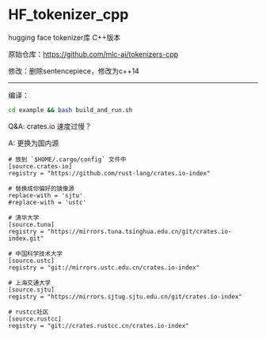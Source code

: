 # HF_tokenizer_cpp
hugging face tokenizer库 C++版本

原始仓库：https://github.com/mlc-ai/tokenizers-cpp

修改：删除sentencepiece，修改为c++14

------------

编译：
```bash
cd example && bash build_and_run.sh
```

Q&A: crates.io 速度过慢？

A: 更换为国内源

```
# 放到 `$HOME/.cargo/config` 文件中
[source.crates-io]
registry = "https://github.com/rust-lang/crates.io-index"

# 替换成你偏好的镜像源
replace-with = 'sjtu'
#replace-with = 'ustc'

# 清华大学
[source.tuna]
registry = "https://mirrors.tuna.tsinghua.edu.cn/git/crates.io-index.git"

# 中国科学技术大学
[source.ustc]
registry = "git://mirrors.ustc.edu.cn/crates.io-index"

# 上海交通大学
[source.sjtu]
registry = "https://mirrors.sjtug.sjtu.edu.cn/git/crates.io-index"

# rustcc社区
[source.rustcc]
registry = "git://crates.rustcc.cn/crates.io-index"

```
